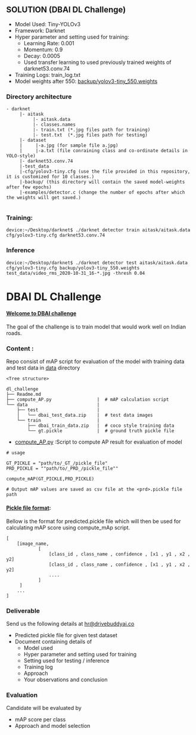 ## SOLUTION (DBAI DL Challenge)
- Model Used: Tiny-YOLOv3
- Framework: Darknet
- Hyper parameter and setting used for training:
  -  Learning Rate: 0.001
  -  Momentum: 0.9
  -  Decay: 0.0005
  -  Used transfer learning to used previously trained weights of darknet53.conv.74 
- Training Logs: train_log.txt
- Model weights after 550: [backup/yolov3-tiny_550.weights](https://drive.google.com/file/d/1pjI6QFcXpxjatNyCQIL5rNr1MJ8fcseF/view?usp=sharing) 

### Directory architecture
```
- darknet
     |- aitask
          |- aitask.data
          |- classes.names
          |- train.txt (*.jpg files path for training)
          |- test.txt  (*.jpg files path for testing)
     |- dataset
     |     |-a.jpg (for sample file a.jpg)
     |     |-a.txt (file conraining class and co-ordinate details in YOLO-style)
     |- darknet53.conv.74
     |-test_data
     |-cfg/yolov3-tiny.cfg (use the file provided in this repository, it is customized for 10 classes.)
     |-backup/ (this directory will contain the saved model-weights after few epochs)
     |-examples/detector.c (change the number of epochs after which the weights will get saved.)
     
```     
### Training:
```
device:~/Desktop/darknet$ ./darknet detector train aitask/aitask.data cfg/yolov3-tiny.cfg darknet53.conv.74
```

### Inference
```
device:~/Desktop/darknet$ ./darknet detector test aitask/aitask.data cfg/yolov3-tiny.cfg backup/yolov3-tiny_550.weights test_data/video_rms_2020-10-31_16-*.jpg -thresh 0.04
```

# DBAI DL Challenge

#### <u>Welcome to DBAI challenge</u>
The goal of the challenge is to train model that would work well on Indian roads.


### Content :

Repo consist of mAP script for evaluation of the model with training data and test data in [data](data) directory


```
<Tree structure>

dl_challenge
├── Readme.md
├── compute_AP.py                 |  # mAP calculation script
└── data                          |
    ├── test                      |
    │   └── dbai_test_data.zip    |  # test data images
    └── train                     |
        ├── dbai_train_data.zip   |  # coco style training data
        └── gt.pickle             |  # ground truth pickle file

```


- [compute_AP.py](compute_AP.py) :Script to compute AP result for evaluation of model
```
# usage 

GT_PICKLE = "path/to/_GT_/pickle_file"
PRD_PICKLE = ""path/to/_PRD_/pickle_file""

compute_mAP(GT_PICKLE,PRD_PICKLE)

# Output mAP values are saved as csv file at the <prd>.pickle file path 
```


#### <u>Pickle file format</u>:
Bellow is the format for predicted.pickle file which will then be used for calculating mAP score using compute_mAp script.

```
[
    [image_name,
            [ 
                [class_id , class_name , confidence , [x1 , y1 , x2 , y2]
                [class_id , class_name , confidence , [x1 , y1 , x2 , y2]
                ....
            ]
     ]
    ...
]
```

### Deliverable
Send us the following details at [hr@drivebuddyai.co](hr@drivebuddyai.co)
- Predicted pickle file for given test dataset
- Document containing details of
  - Model used
  - Hyper parameter and setting used for training
  - Setting used for testing / inference
  - Training log
  - Approach
  - Your observations and conclusion

### Evaluation

Candidate will be evaluated by
- mAP score per class
- Approach and model selection
